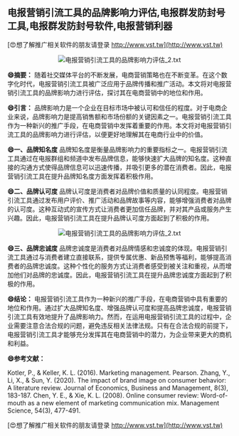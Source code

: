 ## **电报营销引流工具的品牌影响力评估,电报群发防封号工具,电报群发防封号软件,电报营销利器**

[😍想了解推广相关软件的朋友请登录 http://www.vst.tw](http://www.vst.tw)

 <center><img src="https://vst.tw/MP4/tuiguang/png/8.png" alt="电报营销引流工具的品牌影响力评估_2.txt"></center>

**😄摘要：**
随着社交媒体平台的不断发展，电商营销策略也在不断变革。在这个数字化时代，电报营销引流工具被广泛应用于品牌传播和推广活动。本文将对电报营销引流工具的品牌影响力进行评估，探讨其在电商营销中的地位和作用。

**😄引言：**
品牌影响力是一个企业在目标市场中被认可和信任的程度。对于电商企业来说，品牌影响力是提高销售额和市场份额的关键因素之一。电报营销引流工具作为一种新兴的推广手段，在电商营销中发挥着重要的作用。本文将对电报营销引流工具的品牌影响力进行评估，以便更好地理解其在电商行业中的价值。

**😄一、品牌知名度**
品牌知名度是衡量品牌影响力的重要指标之一。电报营销引流工具通过在电报群组和频道中发布品牌信息，能够快速扩大品牌的知名度。这种直接的沟通方式使得品牌信息可以迅速传播，并吸引更多的潜在消费者。因此，电报营销引流工具在提升品牌知名度方面发挥着积极作用。

**😄二、品牌认可度**
品牌认可度是消费者对品牌价值和质量的认同程度。电报营销引流工具通过发布用户评价、推广活动和品牌故事等内容，能够增强消费者对品牌的认可度。这种互动式的宣传方式让消费者更加信任品牌，并对其产品或服务产生兴趣。因此，电报营销引流工具在提升品牌认可度方面起到了积极的作用。

 <center><img src="https://vst.tw/MP4/tuiguang/png/5.png" alt="电报营销引流工具的品牌影响力评估_2.txt"></center>

**😄三、品牌忠诚度**
品牌忠诚度是消费者对品牌情感和忠诚度的体现。电报营销引流工具通过与消费者建立直接联系，提供专属优惠、新品预售等福利，能够提高消费者的品牌忠诚度。这种个性化的服务方式让消费者感受到被关注和重视，从而增加他们对品牌的忠诚度。因此，电报营销引流工具在提升品牌忠诚度方面起到了积极的作用。

**😄结论：**
电报营销引流工具作为一种新兴的推广手段，在电商营销中具有重要的地位和作用。通过扩大品牌知名度、增强品牌认可度和提高品牌忠诚度，电报营销引流工具有效地提升了品牌影响力。然而，在运用电报营销引流工具的过程中，企业需要注意合法合规的问题，避免违反相关法律法规。只有在合法合规的前提下，电报营销引流工具才能够充分发挥其在电商营销中的潜力，为企业带来更大的商机和利益。

**😄参考文献：**

Kotler, P., & Keller, K. L. (2016). Marketing management. Pearson.
Zhang, Y., Li, X., & Sun, Y. (2020). The impact of brand image on consumer behavior: A literature review. Journal of Economics, Business and Management, 8(3), 183-187.
Chen, Y. E., & Xie, K. L. (2008). Online consumer review: Word-of-mouth as a new element of marketing communication mix. Management Science, 54(3), 477-491.

[😍想了解推广相关软件的朋友请登录 http://www.vst.tw](http://www.vst.tw)



